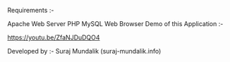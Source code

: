 Requirements :-

Apache Web Server
PHP
MySQL
Web Browser
Demo of this Application :-

https://youtu.be/ZfaNJDuDQO4

Developed by :- Suraj Mundalik (suraj-mundalik.info)

